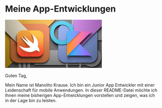 # Meine App-Entwicklungen

 ![images.jpeg](images.jpeg) 
 
 
Guten Tag,

Mein Name ist Manolito Krause.
Ich bin ein Junior App Entwickler mit einer Leidenschaft für mobile Anwendungen. 
In dieser README-Datei möchte ich Ihnen meine bisherigen App-Entwicklungen vorstellen 
und zeigen, was ich in der Lage bin zu leisten.
